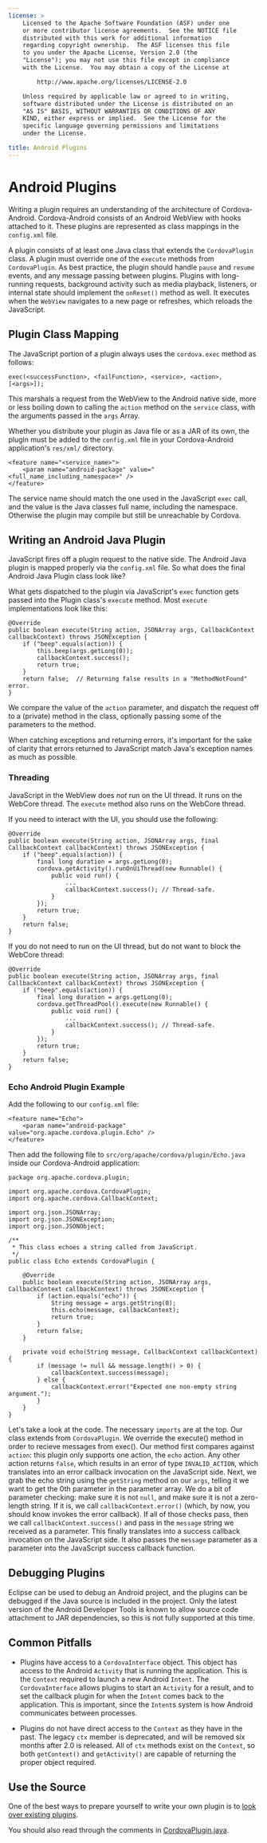 ```yaml
---
license: >
    Licensed to the Apache Software Foundation (ASF) under one
    or more contributor license agreements.  See the NOTICE file
    distributed with this work for additional information
    regarding copyright ownership.  The ASF licenses this file
    to you under the Apache License, Version 2.0 (the
    "License"); you may not use this file except in compliance
    with the License.  You may obtain a copy of the License at

        http://www.apache.org/licenses/LICENSE-2.0

    Unless required by applicable law or agreed to in writing,
    software distributed under the License is distributed on an
    "AS IS" BASIS, WITHOUT WARRANTIES OR CONDITIONS OF ANY
    KIND, either express or implied.  See the License for the
    specific language governing permissions and limitations
    under the License.

title: Android Plugins
---
```


# Android Plugins

Writing a plugin requires an understanding of the architecture of
Cordova-Android. Cordova-Android consists of an Android WebView with
hooks attached to it. These plugins are represented as class mappings
in the `config.xml` file.

A plugin consists of at least one Java class that extends the
`CordovaPlugin` class. A plugin must override one of the `execute`
methods from `CordovaPlugin`.  As best practice, the plugin should
handle `pause` and `resume` events, and any message passing between
plugins.  Plugins with long-running requests, background activity such
as media playback, listeners, or internal state should implement the
`onReset()` method as well. It executes when the `WebView` navigates to
a new page or refreshes, which reloads the JavaScript.

## Plugin Class Mapping

The JavaScript portion of a plugin always uses the `cordova.exec` method as follows:

    exec(<successFunction>, <failFunction>, <service>, <action>, [<args>]);

This marshals a request from the WebView to the Android native side,
more or less boiling down to calling the `action` method on the
`service` class, with the arguments passed in the `args` Array.

Whether you distribute your plugin as Java file or as a JAR of its
own, the plugin must be added to the `config.xml` file in your
Cordova-Android application's `res/xml/` directory.

    <feature name="<service_name>">
        <param name="android-package" value="<full_name_including_namespace>" />
    </feature>

The service name should match the one used in the JavaScript `exec`
call, and the value is the Java classes full name, including the
namespace.  Otherwise the plugin may compile but still be unreachable
by Cordova.

## Writing an Android Java Plugin

JavaScript fires off a plugin request to the native side.  The Android
Java plugin is mapped properly via the `config.xml` file.  So what
does the final Android Java Plugin class look like?

What gets dispatched to the plugin via JavaScript's `exec` function gets
passed into the Plugin class's `execute` method. Most `execute`
implementations look like this:

    @Override
    public boolean execute(String action, JSONArray args, CallbackContext callbackContext) throws JSONException {
        if ("beep".equals(action)) {
            this.beep(args.getLong(0));
            callbackContext.success();
            return true;
        }
        return false;  // Returning false results in a "MethodNotFound" error.
    }

We compare the value of the `action` parameter, and dispatch the
request off to a (private) method in the class, optionally passing
some of the parameters to the method.

When catching exceptions and returning errors, it's important for the
sake of clarity that errors returned to JavaScript match Java's
exception names as much as possible.

### Threading

JavaScript in the WebView does *not* run on the UI thread. It runs on
the WebCore thread. The `execute` method also runs on the WebCore thread.

If you need to interact with the UI, you should use the following:

    @Override
    public boolean execute(String action, JSONArray args, final CallbackContext callbackContext) throws JSONException {
        if ("beep".equals(action)) {
            final long duration = args.getLong(0);
            cordova.getActivity().runOnUiThread(new Runnable() {
                public void run() {
                    ...
                    callbackContext.success(); // Thread-safe.
                }
            });
            return true;
        }
        return false;
    }

If you do not need to run on the UI thread, but do not want to block the WebCore thread:

    @Override
    public boolean execute(String action, JSONArray args, final CallbackContext callbackContext) throws JSONException {
        if ("beep".equals(action)) {
            final long duration = args.getLong(0);
            cordova.getThreadPool().execute(new Runnable() {
                public void run() {
                    ...
                    callbackContext.success(); // Thread-safe.
                }
            });
            return true;
        }
        return false;
    }

### Echo Android Plugin Example

Add the following to our `config.xml` file:

    <feature name="Echo">
        <param name="android-package" value="org.apache.cordova.plugin.Echo" />
    </feature>

Then add the following file to
`src/org/apache/cordova/plugin/Echo.java` inside our Cordova-Android
application:

    package org.apache.cordova.plugin;

    import org.apache.cordova.CordovaPlugin;
    import org.apache.cordova.CallbackContext;

    import org.json.JSONArray;
    import org.json.JSONException;
    import org.json.JSONObject;

    /**
     * This class echoes a string called from JavaScript.
     */
    public class Echo extends CordovaPlugin {

        @Override
        public boolean execute(String action, JSONArray args, CallbackContext callbackContext) throws JSONException {
            if (action.equals("echo")) {
                String message = args.getString(0);
                this.echo(message, callbackContext);
                return true;
            }
            return false;
        }

        private void echo(String message, CallbackContext callbackContext) {
            if (message != null && message.length() > 0) {
                callbackContext.success(message);
            } else {
                callbackContext.error("Expected one non-empty string argument.");
            }
        }
    }

Let's take a look at the code. The necessary `imports` are at
the top. Our class extends from `CordovaPlugin`. We override the
execute() method in order to recieve messages from exec(). Our method
first compares against `action`: this plugin only supports one action,
the `echo` action. Any other action returns `false`, which results in an
error of type `INVALID_ACTION`, which translates into an error
callback invocation on the JavaScript side. Next, we grab the echo
string using the `getString` method on our `args`, telling it we want
to get the 0th parameter in the parameter array. We do a bit of
parameter checking: make sure it is not `null`, and make sure it is
not a zero-length string. If it is, we call `callbackContext.error()`
(which, by now, you should know invokes the error callback). If all of
those checks pass, then we call `callbackContext.success()` and pass
in the `message` string we received as a parameter. This finally
translates into a success callback invocation on the JavaScript
side. It also passes the `message` parameter as a parameter into the
JavaScript success callback function.

## Debugging Plugins

Eclipse can be used to debug an Android project, and the plugins can be debugged if the Java source is included in the project. Only the latest version of the Android Developer Tools is known to allow source code attachment to JAR dependencies, so this is not fully supported at this time.

## Common Pitfalls

* Plugins have access to a `CordovaInterface` object. This object has access to the Android `Activity` that is running the application. This is the `Context` required to launch
a new Android `Intent`. The `CordovaInterface` allows plugins to start an `Activity` for a result, and to set the callback plugin for when the `Intent` comes back to the application. This is important, since the
`Intent`s system is how Android communicates between processes.

* Plugins do not have direct access to the `Context` as they have in the past. The legacy `ctx` member is deprecated, and will be removed six months after 2.0 is released. All of `ctx` methods exist on the `Context`, so both `getContext()` and `getActivity()` are capable of returning the proper object required.

## Use the Source

One of the best ways to prepare yourself to write your own plugin is to
[look over existing plugins](https://github.com/search?q=%40apache+cordova-plugin).

You should also read through the comments in [CordovaPlugin.java](https://github.com/apache/cordova-android/blob/master/framework/src/org/apache/cordova/CordovaPlugin.java).
